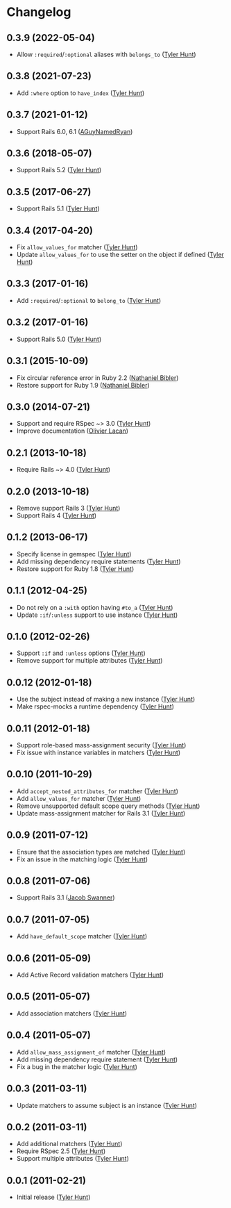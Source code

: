 # Changelog

## 0.3.9 (2022-05-04)

  * Allow `:required`/`:optional` aliases with `belongs_to`
    ([Tyler Hunt][tylerhunt])

## 0.3.8 (2021-07-23)

  * Add `:where` option to `have_index` ([Tyler Hunt][tylerhunt])

## 0.3.7 (2021-01-12)

  * Support Rails 6.0, 6.1 ([AGuyNamedRyan][])

## 0.3.6 (2018-05-07)

  * Support Rails 5.2 ([Tyler Hunt][tylerhunt])

## 0.3.5 (2017-06-27)

  * Support Rails 5.1 ([Tyler Hunt][tylerhunt])

## 0.3.4 (2017-04-20)

  * Fix `allow_values_for` matcher ([Tyler Hunt][tylerhunt])
  * Update `allow_values_for` to use the setter on the object if defined
    ([Tyler Hunt][tylerhunt])

## 0.3.3 (2017-01-16)

  * Add `:required`/`:optional` to `belong_to` ([Tyler Hunt][tylerhunt])

## 0.3.2 (2017-01-16)

  * Support Rails 5.0 ([Tyler Hunt][tylerhunt])

## 0.3.1 (2015-10-09)

  * Fix circular reference error in Ruby 2.2 ([Nathaniel Bibler][nbibler])
  * Restore support for Ruby 1.9 ([Nathaniel Bibler][nbibler])

## 0.3.0 (2014-07-21)

  * Support and require RSpec ~> 3.0 ([Tyler Hunt][tylerhunt])
  * Improve documentation ([Olivier Lacan][olivierlacan])

## 0.2.1 (2013-10-18)

  * Require Rails ~> 4.0 ([Tyler Hunt][tylerhunt])

## 0.2.0 (2013-10-18)

  * Remove support Rails 3 ([Tyler Hunt][tylerhunt])
  * Support Rails 4 ([Tyler Hunt][tylerhunt])

## 0.1.2 (2013-06-17)

  * Specify license in gemspec ([Tyler Hunt][tylerhunt])
  * Add missing dependency require statements ([Tyler Hunt][tylerhunt])
  * Restore support for Ruby 1.8 ([Tyler Hunt][tylerhunt])

## 0.1.1 (2012-04-25)

  * Do not rely on a `:with` option having `#to_a` ([Tyler Hunt][tylerhunt])
  * Update `:if`/`:unless` support to use instance ([Tyler Hunt][tylerhunt])

## 0.1.0 (2012-02-26)

  * Support `:if` and `:unless` options ([Tyler Hunt][tylerhunt])
  * Remove support for multiple attributes ([Tyler Hunt][tylerhunt])

## 0.0.12 (2012-01-18)

  * Use the subject instead of making a new instance ([Tyler Hunt][tylerhunt])
  * Make rspec-mocks a runtime dependency ([Tyler Hunt][tylerhunt])

## 0.0.11 (2012-01-18)

  * Support role-based mass-assignment security ([Tyler Hunt][tylerhunt])
  * Fix issue with instance variables in matchers ([Tyler Hunt][tylerhunt])

## 0.0.10 (2011-10-29)

  * Add `accept_nested_attributes_for` matcher ([Tyler Hunt][tylerhunt])
  * Add `allow_values_for` matcher ([Tyler Hunt][tylerhunt])
  * Remove unsupported default scope query methods ([Tyler Hunt][tylerhunt])
  * Update mass-assignment matcher for Rails 3.1 ([Tyler Hunt][tylerhunt])

## 0.0.9 (2011-07-12)

  * Ensure that the association types are matched ([Tyler Hunt][tylerhunt])
  * Fix an issue in the matching logic ([Tyler Hunt][tylerhunt])

## 0.0.8 (2011-07-06)

  * Support Rails 3.1 ([Jacob Swanner][jswanner])

## 0.0.7 (2011-07-05)

  * Add `have_default_scope` matcher ([Tyler Hunt][tylerhunt])

## 0.0.6 (2011-05-09)

  * Add Active Record validation matchers ([Tyler Hunt][tylerhunt])

## 0.0.5 (2011-05-07)

  * Add association matchers ([Tyler Hunt][tylerhunt])

## 0.0.4 (2011-05-07)

  * Add `allow_mass_assignment_of` matcher ([Tyler Hunt][tylerhunt])
  * Add missing dependency require statement ([Tyler Hunt][tylerhunt])
  * Fix a bug in the matcher logic ([Tyler Hunt][tylerhunt])

## 0.0.3 (2011-03-11)

  * Update matchers to assume subject is an instance ([Tyler Hunt][tylerhunt])

## 0.0.2 (2011-03-11)

  * Add additional matchers ([Tyler Hunt][tylerhunt])
  * Require RSpec 2.5 ([Tyler Hunt][tylerhunt])
  * Support multiple attributes ([Tyler Hunt][tylerhunt])

## 0.0.1 (2011-02-21)

  * Initial release ([Tyler Hunt][tylerhunt])

[aguynamedryan]: https://github.com/aguynamedryan
[jswanner]: https://github.com/jswanner
[nbibler]: https://github.com/nbibler
[olivierlacan]: https://github.com/olivierlacan
[tylerhunt]: https://github.com/tylerhunt
